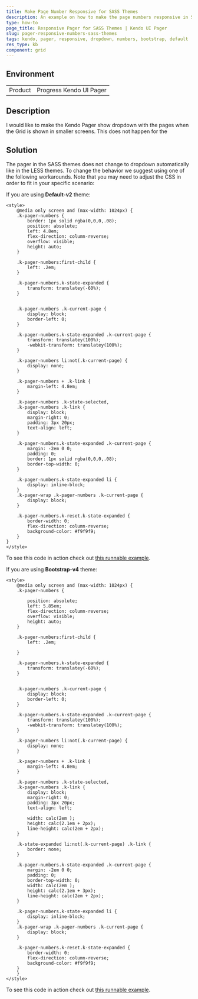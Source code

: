 ```yaml
---
title: Make Page Number Responsive for SASS Themes
description: An example on how to make the page numbers responsive in SASS themes.
type: how-to
page_title: Responsive Pager for SASS Themes | Kendo UI Pager
slug: pager-responsive-numbers-sass-themes
tags: kendo, pager, responsive, dropdown, numbers, bootstrap, default
res_type: kb
component: grid
---
```


## Environment

<table>
 <tr>
  <td>Product</td>
  <td>Progress Kendo UI Pager</td>
 </tr>
</table>

## Description

I would like to make the Kendo Pager show dropdown with the pages when the Grid is shown in smaller screens. This does not happen for the 

## Solution

The pager in the SASS themes does not change to dropdown automatically like in the LESS themes. To change the behavior we suggest using one of the following workarounds. Note that you may need to adjust the CSS in order to fit in your specific scenario:

If you are using **Default-v2** theme: 

```
<style>
    @media only screen and (max-width: 1024px) {
    .k-pager-numbers {
        border: 1px solid rgba(0,0,0,.08);
        position: absolute;
        left: 4.8em;
        flex-direction: column-reverse;
        overflow: visible;
        height: auto;
    }

    .k-pager-numbers:first-child {
        left: .2em;
    }

    .k-pager-numbers.k-state-expanded {
        transform: translatey(-60%);
    }


    .k-pager-numbers .k-current-page {
        display: block;
        border-left: 0;
    }

    .k-pager-numbers.k-state-expanded .k-current-page {
        transform: translatey(100%);
        -webkit-transform: translatey(100%);
    }

    .k-pager-numbers li:not(.k-current-page) {
        display: none;
    }

    .k-pager-numbers + .k-link {
        margin-left: 4.8em;
    }

    .k-pager-numbers .k-state-selected,
    .k-pager-numbers .k-link {
        display: block;
        margin-right: 0;
        padding: 3px 20px;
        text-align: left;
    }

    .k-pager-numbers.k-state-expanded .k-current-page {
        margin: -2em 0 0;
        padding: 0;
        border: 1px solid rgba(0,0,0,.08);
        border-top-width: 0;
    }

    .k-pager-numbers.k-state-expanded li {
        display: inline-block;
    }
    .k-pager-wrap .k-pager-numbers .k-current-page {
        display: block;
    }
    
    .k-pager-numbers.k-reset.k-state-expanded {
        border-width: 0;
        flex-direction: column-reverse;
        background-color: #f9f9f9;
    }
}
</style>
```

To see this code in action check out [this runnable example](https://dojo.telerik.com/ewoFoxaB/2).


If you are using **Bootstrap-v4** theme: 

```
<style>
    @media only screen and (max-width: 1024px) {
    .k-pager-numbers {

        position: absolute;
        left: 5.85em;
        flex-direction: column-reverse;
        overflow: visible;
        height: auto;
    }

    .k-pager-numbers:first-child {
        left: .2em;

    }

    .k-pager-numbers.k-state-expanded {
        transform: translatey(-60%);
    }


    .k-pager-numbers .k-current-page {
        display: block;
        border-left: 0;
    }

    .k-pager-numbers.k-state-expanded .k-current-page {
        transform: translatey(100%);
        -webkit-transform: translatey(100%);
    }

    .k-pager-numbers li:not(.k-current-page) {
        display: none;
    }

    .k-pager-numbers + .k-link {
        margin-left: 4.8em;
    }

    .k-pager-numbers .k-state-selected,
    .k-pager-numbers .k-link {
        display: block;
        margin-right: 0;
        padding: 3px 20px;
        text-align: left;

        width: calc(2em );
        height: calc(2.1em + 2px);
        line-height: calc(2em + 2px);
    }

    .k-state-expanded li:not(.k-current-page) .k-link {
        border: none;  
    }
    
    .k-pager-numbers.k-state-expanded .k-current-page {
        margin: -2em 0 0;
        padding: 0;
        border-top-width: 0;
        width: calc(2em );
        height: calc(2.1em + 3px);
        line-height: calc(2em + 2px);
    }

    .k-pager-numbers.k-state-expanded li {
        display: inline-block;
    }
    .k-pager-wrap .k-pager-numbers .k-current-page {
        display: block;
    }

    .k-pager-numbers.k-reset.k-state-expanded {
        border-width: 0;
        flex-direction: column-reverse;
        background-color: #f9f9f9;
    }
    }
</style>
```

To see this code in action check out [this runnable example](https://dojo.telerik.com/UkovECEy/3).

